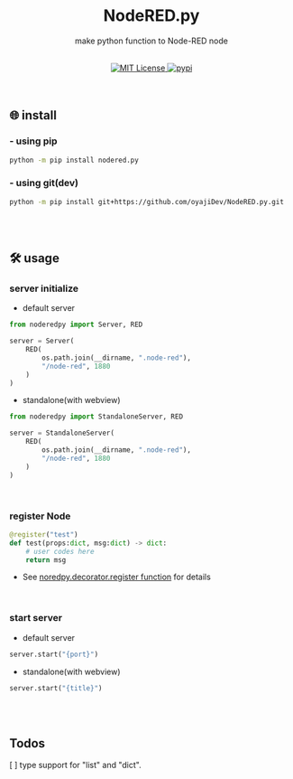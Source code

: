 <h1 align="center">
    NodeRED.py
</h1>
<p align="center">
    make python function to Node-RED node
</p>
<br/>

<div align="center">
    <a href="https://github.com/oyajiDev/HU4PY/blob/main/LICENSE">
        <img src="https://img.shields.io/github/license/oyajiDev/HU4PY.svg" alt="MIT License" />
    </a>
    <a href="https://pypi.org/project/nodered.py/">
        <img src="https://img.shields.io/pypi/v/nodered.py.svg" alt="pypi" />
    </a>
</div>
<br/><br/>


## 🌐 install
### - using pip
```zsh
python -m pip install nodered.py
```

### - using git(dev)
```zsh
python -m pip install git+https://github.com/oyajiDev/NodeRED.py.git
```

<br/><br/>

## 🛠 usage
### server initialize
- default server
```python
from noderedpy import Server, RED

server = Server(
    RED(
        os.path.join(__dirname, ".node-red"),
        "/node-red", 1880
    )
)
```
- standalone(with webview)
```python
from noderedpy import StandaloneServer, RED

server = StandaloneServer(
    RED(
        os.path.join(__dirname, ".node-red"),
        "/node-red", 1880
    )
)
```
<br/>

### register Node
```python
@register("test")
def test(props:dict, msg:dict) -> dict:
    # user codes here
    return msg
```
- See <a href="https://github.com/oyajiDev/NodeRED.py/blob/08b2295ab537be97ad9e9a2f94154cdcb36685d0/noderedpy/decorator.py#L8">noredpy.decorator.register function</a> for details
<br/>

### start server
- default server
```python
server.start("{port}")
```
- standalone(with webview)
```python
server.start("{title}")
```
<br/><br/>

## Todos
[ ] type support for "list" and "dict".
